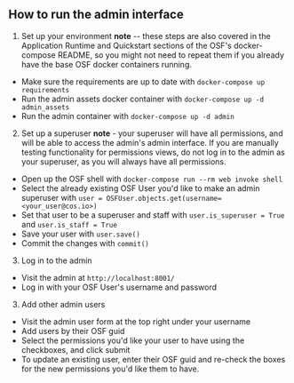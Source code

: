 ## How to run the admin interface

1. Set up your environment
**note** -- these steps are also covered in the Application Runtime and Quickstart sections of the OSF's docker-compose README,
so you might not need to repeat them if you already have the base OSF docker containers running.
- Make sure the requirements are up to date with `docker-compose up requirements`
- Run the admin assets docker container with `docker-compose up -d admin_assets`
- Run the admin container with `docker-compose up -d admin`

2. Set up a superuser
**note** - your superuser will have all permissions, and will be able to access the admin's admin interface.
If you are manually testing functionality for permissions views, do not log in to the admin as your superuser, as you will always have all permissions.
- Open up the OSF shell with `docker-compose run --rm web invoke shell`
- Select the already existing OSF User you'd like to make an admin superuser with `user = OSFUser.objects.get(username=<your_user@cos.io>)`
- Set that user to be a superuser and staff with `user.is_superuser = True` and `user.is_staff = True`
- Save your user with `user.save()`
- Commit the changes with `commit()`

3. Log in to the admin
- Visit the admin at `http://localhost:8001/`
- Log in with your OSF User's username and password

3. Add other admin users
- Visit the admin user form at the top right under your username
- Add users by their OSF guid
- Select the permissions you'd like your user to have using the checkboxes, and click submit
- To update an existing user, enter their OSF guid and re-check the boxes for the new permissions you'd like them to have.
